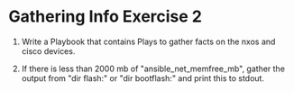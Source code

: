 # Gathering Info Exercise 2

1. Write a Playbook that contains Plays to gather facts on the nxos and cisco devices.

2. If there is less than 2000 mb of "ansible_net_memfree_mb", gather the output from "dir flash:" or "dir bootflash:" and print this to stdout.
